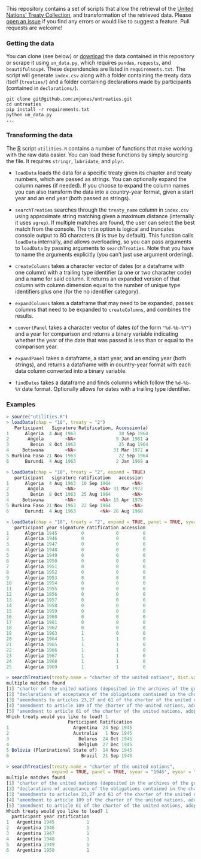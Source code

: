 This repository contains a set of scripts that allow the retrieval of the [United Nations' Treaty Collection](http://treaties.un.org/), and transformation of the retrieved data. Please [open an issue](https://github.com/zmjones/untreaties/issues/new) if you find any errors or would like to suggest a feature. Pull requests are welcome!

### Getting the data

You can clone (see below) or [download](https://github.com/zmjones/untreaties/archive/master.zip) the data contained in this repository or scrape it using `un_data.py`, which requires `pandas`, `requests`, and `beautifulsoup4`. These dependencies are listed in `requirements.txt`. The script will generate `index.csv` along with a folder containing the treaty data itself (`treaties/`) and a folder containing declarations made by participants (contained in `declarations/`).

```shell
git clone git@github.com:zmjones/untreaties.git
cd untreaties
pip install -r requirements.txt
python un_data.py
...
```

### Transforming the data

The [R](http://cran.us.r-project.org/) script `utilities.R` contains a number of functions that make working with the raw data easier. You can load these functions by simply sourcing the file. It requires `stringr`, `lubridate`, and `plyr`.

 - `loadData` loads the data for a specific treaty given its chapter and treaty numbers, which are passed as strings. You can optionally expand the column names (if needed). If you choose to expand the column names you can also transform the data into a country-year format, given a start year and an end year (both passed as strings).

 - `searchTreaties` searches through the `treaty_name` column in `index.csv` using approximate string matching given a maximum distance (internally it uses `agrep`). If multiple matches are found, the user can select the best match from the console. The `trim` option is logical and truncates console output to 80 characters (it is true by default). This function calls `loadData` internally, and allows overloading, so you can pass arguments to `loadData` by passing arguments to `searchTreaties`. Note that you have to name the arguments explicitly (you can't just use argument ordering).

 - `createColumns` takes a character vector of dates (or a dataframe with one column) with a trailing type identifier (a one or two character code) and a name for said column. It returns an expanded version of that column with column dimension equal to the number of unique type identifiers plus one (for the no identifier category).

 - `expandColumns` takes a dataframe that may need to be expanded, passes columns that need to be expanded to `createColumns`, and combines the results.

 - `convertPanel` takes a character vector of dates (of the form `"%d-%b-%Y"`) and a year for comparison and returns a binary variable indicating whether the year of the date that was passed is less than or equal to the comparison year.

 - `expandPanel` takes a dataframe, a start year, and an ending year (both strings), and returns a dataframe with in country-year format with each data column converted into a binary variable.

 - `findDates` takes a dataframe and finds columns which follow the `%d-%b-%Y` date format. Optionally allows for dates with a trailing type identifier.

### Examples

```r
> source("utilities.R")
> loadData(chap = "10", treaty = "2")
   Participant   Signature Ratification, Accession(a)
1      Algeria  4 Aug 1963                10 Sep 1964
2       Angola        <NA>               9 Jan 1981 a
3        Benin  8 Oct 1963                25 Aug 1964
4     Botswana        <NA>              31 Mar 1972 a
5 Burkina Faso 21 Nov 1963                22 Sep 1964
6      Burundi  4 Aug 1963               2 Jan 1968 a

> loadData(chap = "10", treaty = "2", expand = TRUE)
   participant   signature ratification   accession
1      Algeria  4 Aug 1963  10 Sep 1964        <NA>
2       Angola        <NA>         <NA> 31 Mar 1972
3        Benin  8 Oct 1963  25 Aug 1964        <NA>
4     Botswana        <NA>         <NA> 15 Apr 1976
5 Burkina Faso 21 Nov 1963  22 Sep 1964        <NA>
6      Burundi  4 Aug 1963         <NA> 26 Aug 1968

> loadData(chap = "10", treaty = "2", expand = TRUE, panel = TRUE, syear = "1945", eyear = "2013")
   participant year signature ratification accession
1      Algeria 1945         0            0         0
2      Algeria 1946         0            0         0
3      Algeria 1947         0            0         0
4      Algeria 1948         0            0         0
5      Algeria 1949         0            0         0
6      Algeria 1950         0            0         0
7      Algeria 1951         0            0         0
8      Algeria 1952         0            0         0
9      Algeria 1953         0            0         0
10     Algeria 1954         0            0         0
11     Algeria 1955         0            0         0
12     Algeria 1956         0            0         0
13     Algeria 1957         0            0         0
14     Algeria 1958         0            0         0
15     Algeria 1959         0            0         0
16     Algeria 1960         0            0         0
17     Algeria 1961         0            0         0
18     Algeria 1962         0            0         0
19     Algeria 1963         1            0         0
20     Algeria 1964         1            1         0
21     Algeria 1965         1            1         0
22     Algeria 1966         1            1         0
23     Algeria 1967         1            1         0
24     Algeria 1968         1            1         0
25     Algeria 1969         1            1         0

> searchTreaties(treaty.name = "charter of the united nations", dist.val = .1)
multiple matches found
[1] "charter of the united nations (deposited in the archives of the government of..."
[2] "declarations of acceptance of the obligations contained in the charter of the..."
[3] "amendments to articles 23,27 and 61 of the charter of the united nations, ado..."
[4] "amendment to article 109 of the charter of the united nations, adopted by the..."
[5] "amendment to article 61 of the charter of the united nations, adopted by the ..."
Which treaty would you like to load? 1
					   Participant Ratification
1                        Argentina  24 Sep 1945
2                        Australia   1 Nov 1945
3                          Belarus  24 Oct 1945
4                          Belgium  27 Dec 1945
5 Bolivia (Plurinational State of)  14 Nov 1945
6                           Brazil  21 Sep 1945

> searchTreaties(treaty.name = "charter of the united nations",
				 expand = TRUE, panel = TRUE, syear = "1945", eyear = "2011")
multiple matches found
[1] "charter of the united nations (deposited in the archives of the government of..."
[2] "declarations of acceptance of the obligations contained in the charter of the..."
[3] "amendments to articles 23,27 and 61 of the charter of the united nations, ado..."
[4] "amendment to article 109 of the charter of the united nations, adopted by the..."
[5] "amendment to article 61 of the charter of the united nations, adopted by the ..."
Which treaty would you like to load? 1
  participant year ratification
1   Argentina 1945            1
2   Argentina 1946            1
3   Argentina 1947            1
4   Argentina 1948            1
5   Argentina 1949            1
6   Argentina 1950            1
```
